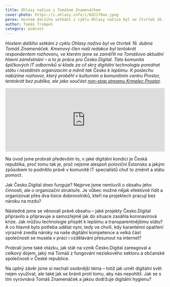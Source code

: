 ```yaml
---
title: Ohlasy naživo s Tomášem Znamenáčkem
cover-photo: https://i.ohlasy.info/i/6d2178ae.jpeg
perex: Hostem dalšího setkání z cyklu Ohlasy naživo byl ve čtvrtek 16. dubna Tomáš Znamenáček. Kmenový člen naší redakce byl tentokrát respondentem rozhovoru, ve kterém jsme se zaměřili na Tomášovo aktuální hlavní zaměstnání – a to je práce pro Česko.Digital.
author: Tomáš Trumpeš
category: podcast
---
```


*Hostem dalšího setkání z cyklu Ohlasy naživo byl ve čtvrtek 16. dubna Tomáš Znamenáček. Kmenový člen naší redakce byl tentokrát respondentem rozhovoru, ve kterém jsme se zaměřili na Tomášovo aktuální hlavní zaměstnání – a to je práce pro Česko.Digital. Tato komunita špičkových IT odborníků si klade za cíl skrz digitální technologie pomáhat státu i nestátním organizacím a měnit tak Česko k lepšímu. K poslechu nabízíme rozhovor, který proběhl v kulturním a komunitním centru Prostor, tentokrát bez publika, ale jako součást [non-stop streamu Krmelec Prostor](https://krmelec.prostor.wtf/).*

<iframe sandbox="allow-scripts allow-top-navigation" scrolling="no" width="100%" height="200" frameborder="0" src="https://embed.radiopublic.com/e?if=ohlasy-podcast-6nVazZ&ge=s1!b2d693925420ff925d48802e6a192d1e6a870c63"></iframe>

Na úvod jsme probrali především to, v jaké digitální kondici je Česká republika, proč tomu tak je, proč nejsme alespoň poloviční Estonsko a jakým způsobem to podnítilo právě v komunitě IT specialistů chuť to změnit a státu pomoct.

Jak Česko.Digital dnes funguje? Nejprve jsme nemluvili o obsahu jeho činnosti, ale o organizační struktuře. Je vůbec možné nějak efektivně řídit a organizovat přes dva tisíce dobrovolníků, kteří na projektech pracují bez nároku na mzdu? 

Následně jsme se věnovali právě obsahu – jaké projekty Česko.Digital připravilo a připravuje a samozřejmě jak do situace zasáhla koronavirová krize. Jak můžou technologie přispět k lepšímu a transparentnějšímu státu? A co hlavně bylo potřeba udělat nyní, tedy ve chvíli, kdy karanténní opatření výrazně zvedla nároky na naše digitální kompetence a velká část společnosti se musela v práci i vzdělávání přesunout na internet?

Probrali jsme také otázku, jak stát na vznik Česko.Digital zareagoval a celkový dojem, jaký má Tomáš z fungování neziskového sektoru a občanské společnosti v České republice.

Na úplný závěr jsme si nechali osobnější téma – totiž jak umět digitální svět nejen využívat, ale také jak se bránit proti tomu, aby nás nepohltil. Jak se s tím vyrovnává Tomáš Znamenáček a jakou dodržuje digitální hygienu?
